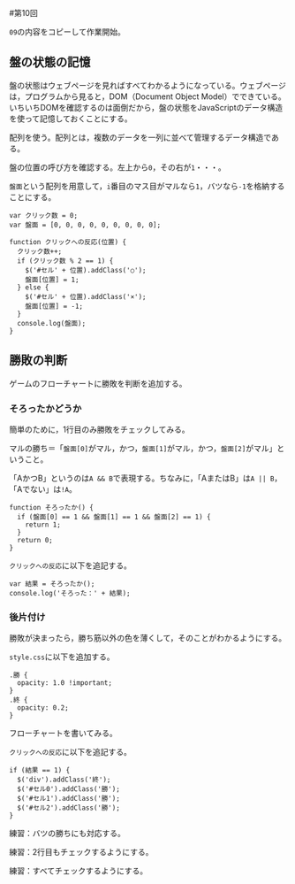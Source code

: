 #第10回

`09`の内容をコピーして作業開始。

## 盤の状態の記憶

盤の状態はウェブページを見ればすべてわかるようになっている。ウェブページは，プログラムから見ると，DOM（Document Object Model）でできている。いちいちDOMを確認するのは面倒だから，盤の状態をJavaScriptのデータ構造を使って記憶しておくことにする。

配列を使う。配列とは，複数のデータを一列に並べて管理するデータ構造である。

盤の位置の呼び方を確認する。左上から`0`，その右が`1`・・・。

`盤面`という配列を用意して，`i`番目のマス目がマルなら`1`，バツなら`-1`を格納することにする。

```
var クリック数 = 0;
var 盤面 = [0, 0, 0, 0, 0, 0, 0, 0, 0];

function クリックへの反応(位置) {
  クリック数++;
  if (クリック数 % 2 == 1) {
    $('#セル' + 位置).addClass('○');
    盤面[位置] = 1;
  } else {
    $('#セル' + 位置).addClass('×');
    盤面[位置] = -1;
  }
  console.log(盤面);
}
```

## 勝敗の判断

ゲームのフローチャートに勝敗を判断を追加する。

### そろったかどうか

簡単のために，1行目のみ勝敗をチェックしてみる。

マルの勝ち＝「`盤面[0]`がマル，かつ，`盤面[1]`がマル，かつ，`盤面[2]`がマル」ということ。

「AかつB」というのは`A && B`で表現する。ちなみに，「AまたはB」は`A || B`，「Aでない」は`!A`。

```
function そろったか() {
  if (盤面[0] == 1 && 盤面[1] == 1 && 盤面[2] == 1) {
    return 1;
  }
  return 0;
}
```

`クリックへの反応`に以下を追記する。

```
var 結果 = そろったか();
console.log('そろった：' + 結果);
```

### 後片付け

勝敗が決まったら，勝ち筋以外の色を薄くして，そのことがわかるようにする。

`style.css`に以下を追加する。

```
.勝 {
  opacity: 1.0 !important;
}
.終 {
  opacity: 0.2;
}
```

フローチャートを書いてみる。

`クリックへの反応`に以下を追記する。

```
if (結果 == 1) {
  $('div').addClass('終');
  $('#セル0').addClass('勝');
  $('#セル1').addClass('勝');
  $('#セル2').addClass('勝');
}
```

練習：バツの勝ちにも対応する。

練習：2行目もチェックするようにする。

練習：すべてチェックするようにする。
